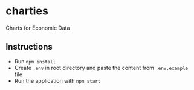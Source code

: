 # charties

Charts for Economic Data

## Instructions

- Run `npm install`
- Create `.env` in root directory and paste the content from `.env.example` file
- Run the application with `npm start`

